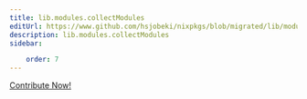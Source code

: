 ```yaml
---
title: lib.modules.collectModules
editUrl: https://www.github.com/hsjobeki/nixpkgs/blob/migrated/lib/modules.nix#L445C8
description: lib.modules.collectModules
sidebar:

    order: 7
---
```


<a href="https://www.github.com/hsjobeki/nixpkgs/blob/migrated/lib/modules.nix#L445C8">Contribute Now!</a>



